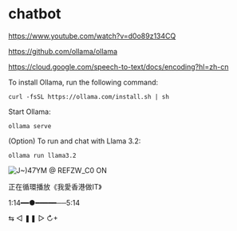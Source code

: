 # chatbot

https://www.youtube.com/watch?v=d0o89z134CQ

https://github.com/ollama/ollama

https://cloud.google.com/speech-to-text/docs/encoding?hl=zh-cn

To install Ollama, run the following command:

    curl -fsSL https://ollama.com/install.sh | sh

Start Ollama:

    ollama serve

(Option) To run and chat with Llama 3.2:

    ollama run llama3.2








![J$~)47YM @ R$EFZW_C0 ON](https://github.com/user-attachments/assets/967d609c-23d9-488e-aa05-c78f0c04dcea)

正在循環播放《我愛香港做IT》

  1:14━━●━━━━━──5:14

  ⇆       ◁      ❚❚      ▷       ↻+
